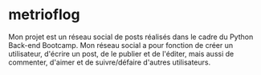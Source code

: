 # metrioflog
Mon projet est un réseau social de posts réalisés dans le cadre du Python Back-end Bootcamp. Mon réseau social a pour fonction de créer un utilisateur, d'écrire un post, de le publier et de l'éditer, mais aussi de commenter, d'aimer et de suivre/défaire d'autres utilisateurs.
